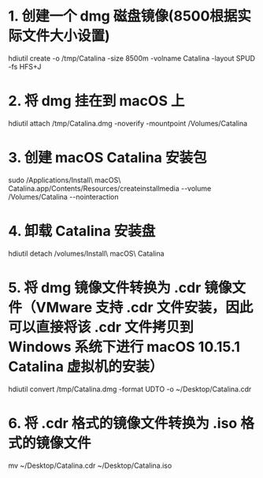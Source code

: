 # 1. 创建一个 dmg 磁盘镜像(8500根据实际文件大小设置)
hdiutil create -o /tmp/Catalina -size 8500m -volname Catalina -layout SPUD -fs HFS+J

# 2. 将 dmg 挂在到 macOS 上
hdiutil attach /tmp/Catalina.dmg -noverify -mountpoint /Volumes/Catalina

# 3. 创建 macOS Catalina 安装包
sudo /Applications/Install\ macOS\ Catalina.app/Contents/Resources/createinstallmedia --volume /Volumes/Catalina --nointeraction

# 4. 卸载 Catalina 安装盘
hdiutil detach /volumes/Install\ macOS\ Catalina

# 5. 将 dmg 镜像文件转换为 .cdr 镜像文件（VMware 支持 .cdr 文件安装，因此可以直接将该 .cdr 文件拷贝到 Windows 系统下进行 macOS 10.15.1 Catalina 虚拟机的安装）
hdiutil convert /tmp/Catalina.dmg -format UDTO -o ~/Desktop/Catalina.cdr

# 6. 将 .cdr 格式的镜像文件转换为 .iso 格式的镜像文件
mv ~/Desktop/Catalina.cdr ~/Desktop/Catalina.iso